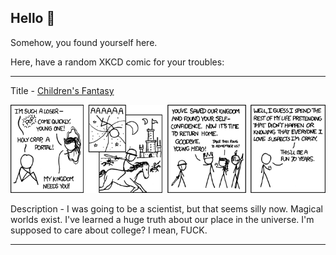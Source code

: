 ## Hello 👀

Somehow, you found yourself here.

Here, have a random XKCD comic for your troubles:

-----------------------------------

Title - [Children's Fantasy](https://xkcd.com/693)

![Children's Fantasy](./random_comic.png)

Description - I was going to be a scientist, but that seems silly now. Magical worlds exist. I've learned a huge truth about our place in the universe. I'm supposed to care about college? I mean, FUCK.

-----------------------------------